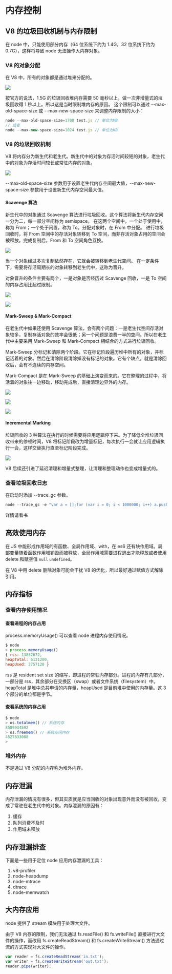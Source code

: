 # 内存控制
## V8 的垃圾回收机制与内存限制
在 node 中，只能使用部分内存（64 位系统下约为 1.4G，32 位系统下约为 0.7G），这样将导致 node 无法操作大内存对象。

### V8 的对象分配
在 V8 中，所有的对象都是通过堆来分配的。

![](../imgs/5-1.png)

按官方的说法，1.5G 的垃圾回收堆内存需要 50 毫秒以上，做一次非增量式的垃圾回收得 1 秒以上。所以这是当时限制堆内存的原因。
这个限制可以通过 --max-old-space-size 或 --max-new-space-size 来调整内存限制的大小：
```js
node --max-old-space-size=1700 test.js // 单位为MB
// 或者
node --max-new-space-size=1024 test.js // 单位为KB
```

### V8 的垃圾回收机制
V8 将内存分为新生代和老生代。新生代中的对象为存活时间较短的对象，老生代中的对象为存活时间较长或常驻内存的对象。

![](../imgs/5-2.png)

--max-old-space-size 参数用于设置老生代内存空间最大值，--max-new-space-size 参数用于设置新生代内存空间最大值。

#### Scavenge 算法
新生代中的对象通过 Scavenge 算法进行垃圾回收。这个算法将新生代内存空间一分为二，每一部分空间称为 semispace。
在这两个空间中，一个处于使用中，称为 From；一个处于闲置，称为 To。分配对象时，在 From 中分配。
进行垃圾回收时，将 From 空间中的存活对象转移到 To 空间，而非存活对象占用的空间会被释放。完成复制后，From 和 To 空间角色互换。

![](../imgs/5-3.png)

当一个对象经过多次复制依然存在，它就会被转移到老生代空间。
在一定条件下，需要将存活周期长的对象转移到老生代中，这称为晋升。

对象晋升的条件主要有两个，一是对象是否经历过 Scavenge 回收，一是 To 空间的内存占用比超过限制。

![](../imgs/5-4.png)

![](../imgs/5-5.png)

#### Mark-Sweep & Mark-Compact
在老生代中如果还使用 Scavenge 算法，会有两个问题：一是老生代空间存活对象较多，复制存活对象的效率会很低；另一个问题是浪费一半的空间。所以在老生代中主要采用 Mark-Sweep 和 Mark-Compact 相结合的方式进行垃圾回收。

Mark-Sweep 分标记和清除两个阶段。它在标记阶段遍历堆中所有的对象，并标记活着的对象。然后在清除阶段清除掉没有标记的对象。它有个缺点，就是清除回收后，会有不连续的内存空间。

Mark-Compact 是在 Mark-Sweep 的基础上演变而来的。它在整理的过程中，将活着的对象往一边移动，移动完成后，直接清理边界外的内存。

![](../imgs/5-6.png)

![](../imgs/5-7.png)

![](../imgs/5-8.png)

#### Incremental Marking
垃圾回收的 3 种算法在执行的时候需要将应用逻辑停下来。为了降低全堆垃圾回收带来的停顿时间，V8 将标记阶段改为增量标记，每次执行一会就让应用逻辑执行一会，这样交替执行直至标记阶段完成。

![](../imgs/5-9.png)

V8 后续还引进了延迟清理和增量式整理，让清理和整理动作也变成增量式的。

### 查看垃圾回收日志
在启动时添加 --trace_gc 参数。
```js
node --trace_gc -e "var a = [];for (var i = 0; i < 1000000; i++) a.push(new Array(100));" > gc.log
```

详情请看书

## 高效使用内存
在 JS 中能形成作用域的有函数、全局作用域、with，在 es6 还有块作用域。局部变量随着函数作用域销毁而被释放，全局作用域需要进程退出才能释放或者使用 delete 和赋空值 `null` `undefined`。

在 V8 中用 delete 删除对象可能会干扰 V8 的优化，所以最好通过赋值方式解除引用。

## 内存指标
### 查看内存使用情况
#### 查看进程的内存占用
process.memoryUsage() 可以查看 node 进程内存使用情况。
```js
$ node
> process.memoryUsage()
{ rss: 13852672,
heapTotal: 6131200,
heapUsed: 2757120 }
```
rss 是 resident set size 的缩写，即进程的常驻内存部分。进程的内存有几部分，一部分是 rss，其余部分在交换区（swap）或者文件系统（filesystem）中。
heapTotal 是堆中总共申请的内存量，heapUsed 是目前堆中使用的内存量。这 3 个部分的单位都是字节。

#### 查看系统的内存占用
```js
$ node
> os.totalmem() // 系统内存
8589934592
> os.freemem() // 系统空闲内存
4527833088
>
```

### 堆外内存
不是通过 V8 分配的内存称为堆外内存。

## 内存泄漏
内存泄漏的情况有很多，但其实质就是应当回收的对象出现意外而没有被回收，变成了常驻在老生代中的对象。内存泄漏的原因有：
1. 缓存
2. 队列消费不及时
3. 作用域未释放

## 内存泄漏排查
下面是一些用于定位 node 应用内存泄漏的工具：
1.  v8-profiler
2. node-heapdump
3. node-mtrace
4. dtrace
5. node-memwatch

## 大内存应用
node 提供了 stream 模块用于处理大文件。

由于 V8 内存的限制，我们无法通过 fs.readFile() 和 fs.writeFile() 直接进行大文件的操作，而改用 fs.createReadStream() 和 fs.createWriteStream() 方法通过流的方式实现对大文件的操作。
```js
var reader = fs.createReadStream('in.txt');
var writer = fs.createWriteStream('out.txt');
reader.pipe(writer);
```